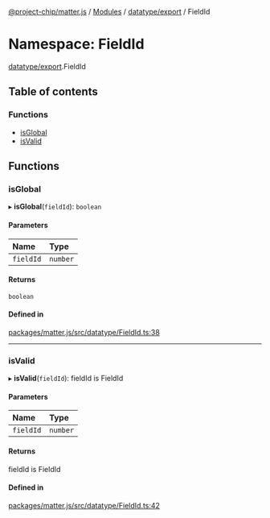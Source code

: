 [@project-chip/matter.js](../README.md) / [Modules](../modules.md) / [datatype/export](datatype_export.md) / FieldId

# Namespace: FieldId

[datatype/export](datatype_export.md).FieldId

## Table of contents

### Functions

- [isGlobal](datatype_export.FieldId.md#isglobal)
- [isValid](datatype_export.FieldId.md#isvalid)

## Functions

### isGlobal

▸ **isGlobal**(`fieldId`): `boolean`

#### Parameters

| Name | Type |
| :------ | :------ |
| `fieldId` | `number` |

#### Returns

`boolean`

#### Defined in

[packages/matter.js/src/datatype/FieldId.ts:38](https://github.com/project-chip/matter.js/blob/6d3b6a5d957d88a9231d6ecab4bb41f8133112be/packages/matter.js/src/datatype/FieldId.ts#L38)

___

### isValid

▸ **isValid**(`fieldId`): fieldId is FieldId

#### Parameters

| Name | Type |
| :------ | :------ |
| `fieldId` | `number` |

#### Returns

fieldId is FieldId

#### Defined in

[packages/matter.js/src/datatype/FieldId.ts:42](https://github.com/project-chip/matter.js/blob/6d3b6a5d957d88a9231d6ecab4bb41f8133112be/packages/matter.js/src/datatype/FieldId.ts#L42)
